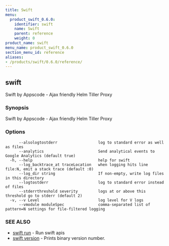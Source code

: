 ```yaml
---
title: Swift
menu:
  product_swift_0.6.0:
    identifier: swift
    name: Swift
    parent: reference
    weight: 0
product_name: swift
menu_name: product_swift_0.6.0
section_menu_id: reference
aliases:
- /products/swift/0.6.0/reference/
---
```


## swift

Swift by Appscode - Ajax friendly Helm Tiller Proxy

### Synopsis

Swift by Appscode - Ajax friendly Helm Tiller Proxy

### Options

```
      --alsologtostderr                  log to standard error as well as files
      --analytics                        Send analytical events to Google Analytics (default true)
  -h, --help                             help for swift
      --log_backtrace_at traceLocation   when logging hits line file:N, emit a stack trace (default :0)
      --log_dir string                   If non-empty, write log files in this directory
      --logtostderr                      log to standard error instead of files
      --stderrthreshold severity         logs at or above this threshold go to stderr (default 2)
  -v, --v Level                          log level for V logs
      --vmodule moduleSpec               comma-separated list of pattern=N settings for file-filtered logging
```

### SEE ALSO

* [swift run](/products/swift/0.6.0/reference/swift_run)	 - Run swift apis
* [swift version](/products/swift/0.6.0/reference/swift_version)	 - Prints binary version number.

